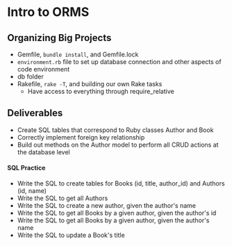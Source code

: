 # Intro to ORMS

## Organizing Big Projects
- Gemfile, `bundle install`, and Gemfile.lock
- `environment.rb` file to set up database connection and other aspects of code environment
- db folder
- Rakefile, `rake -T`, and building our own Rake tasks
  - Have access to everything through require_relative

## Deliverables
- Create SQL tables that correspond to Ruby classes Author and Book
- Correctly implement foreign key relationship
- Build out methods on the Author model to perform all CRUD actions at the database level

#### SQL Practice
- Write the SQL to create tables for Books (id, title, author_id) and Authors (id, name)
- Write the SQL to get all Authors
- Write the SQL to create a new author, given the author's name
- Write the SQL to get all Books by a given author, given the author's id
- Write the SQL to get all Books by a given author, given the author's name
- Write the SQL to update a Book's title

